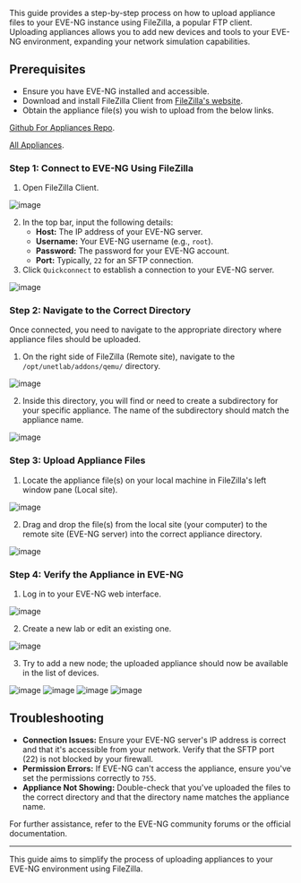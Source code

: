 This guide provides a step-by-step process on how to upload appliance files to your EVE-NG instance using FileZilla, a popular FTP client. Uploading appliances allows you to add new devices and tools to your EVE-NG environment, expanding your network simulation capabilities.

## Prerequisites

- Ensure you have EVE-NG installed and accessible.
- Download and install FileZilla Client from [FileZilla's website](https://filezilla-project.org/).
- Obtain the appliance file(s) you wish to upload from the below links.

[Github For Appliances Repo](https://github.com/hegdepavankumar/Cisco-Images-for-GNS3-and-EVE-NG?tab=readme-ov-file).

[All Appliances](https://labhub.eu.org/UNETLAB%20II/addons/qemu/).

### Step 1: Connect to EVE-NG Using FileZilla

1. Open FileZilla Client.

![image](https://github.com/Mohammed-Salameh/Network-emulators/assets/140098574/a006f92e-f972-4498-bc20-6ca3b1da6d75)

2. In the top bar, input the following details:
   - **Host:** The IP address of your EVE-NG server.
   - **Username:** Your EVE-NG username (e.g., `root`).
   - **Password:** The password for your EVE-NG account.
   - **Port:** Typically, `22` for an SFTP connection.
3. Click `Quickconnect` to establish a connection to your EVE-NG server.

![image](https://github.com/Mohammed-Salameh/Network-emulators/assets/140098574/5be3586b-8517-4932-aae1-7fdac23e4ec2)


### Step 2: Navigate to the Correct Directory

Once connected, you need to navigate to the appropriate directory where appliance files should be uploaded.

1. On the right side of FileZilla (Remote site), navigate to the `/opt/unetlab/addons/qemu/` directory.

![image](https://github.com/Mohammed-Salameh/Network-emulators/assets/140098574/b415d9d5-2bb8-403e-9d2a-7e8988ab178a)

2. Inside this directory, you will find or need to create a subdirectory for your specific appliance. The name of the subdirectory should match the appliance name.

![image](https://github.com/Mohammed-Salameh/Network-emulators/assets/140098574/25fc08f6-e381-42ec-840e-6d3e863932bb)

### Step 3: Upload Appliance Files

1. Locate the appliance file(s) on your local machine in FileZilla's left window pane (Local site).

![image](https://github.com/Mohammed-Salameh/Network-emulators/assets/140098574/4e89afa7-86bf-4524-a5b9-0b4622482cd3)


2. Drag and drop the file(s) from the local site (your computer) to the remote site (EVE-NG server) into the correct appliance directory.

![image](https://github.com/Mohammed-Salameh/Network-emulators/assets/140098574/09b268ab-005c-441b-9f71-d009ff7d925e)

### Step 4: Verify the Appliance in EVE-NG

1. Log in to your EVE-NG web interface.

![image](https://github.com/Mohammed-Salameh/Network-emulators/assets/140098574/a05017cc-045c-43ba-ae44-dbb82a89edb7)

2. Create a new lab or edit an existing one.

![image](https://github.com/Mohammed-Salameh/Network-emulators/assets/140098574/0a7607ca-ea7b-487c-85a0-c47f0db13686)

3. Try to add a new node; the uploaded appliance should now be available in the list of devices.

![image](https://github.com/Mohammed-Salameh/Network-emulators/assets/140098574/587d180b-c4b2-4f98-8288-927971660c4b)
![image](https://github.com/Mohammed-Salameh/Network-emulators/assets/140098574/0ea0a10e-6a75-49b8-b5a7-a5ee41cb56c5)
![image](https://github.com/Mohammed-Salameh/Network-emulators/assets/140098574/cc4b8a1f-ef8f-4859-86e7-50c1c1ca37a3)
![image](https://github.com/Mohammed-Salameh/Network-emulators/assets/140098574/27387358-8ba0-4700-8f5c-caa6f300721e)

## Troubleshooting

- **Connection Issues:** Ensure your EVE-NG server's IP address is correct and that it's accessible from your network. Verify that the SFTP port (22) is not blocked by your firewall.
- **Permission Errors:** If EVE-NG can't access the appliance, ensure you've set the permissions correctly to `755`.
- **Appliance Not Showing:** Double-check that you've uploaded the files to the correct directory and that the directory name matches the appliance name.

For further assistance, refer to the EVE-NG community forums or the official documentation.

---

This guide aims to simplify the process of uploading appliances to your EVE-NG environment using FileZilla.
